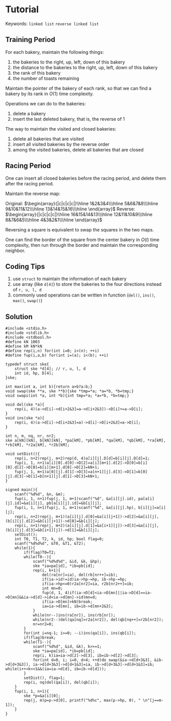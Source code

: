 # Tutorial

Keywords: ```linked list``` ```reverse linked list```

## Training Period

For each bakery, maintain the following things:
1. the bakeries to the right, up, left, down of this bakery
2. the distance to the bakeries to the right, up, left, down of this bakery
3. the rank of this bakery
4. the number of toasts remaining

Maintain the pointer of the bakery of each rank, so that we can find a bakery by its rank in $O(1)$ time complexity.

Operations we can do to the bakeries:
1. delete a bakery
2. insert the last deleted bakery, that is, the reverse of 1

The way to maintain the visited and closed bakeries:
1. delete all bakeries that are visited
2. insert all visited bakeries by the reverse order
3. among the visited bakeries, delete all bakeries that are closed

## Racing Period

One can insert all closed bakeries before the racing period, and delete them after the racing period.

Maintain the reverse map:

Original: $\begin{array}{|c|c|c|c|}\hline
1&2&3&4\\\hline
5&6&7&8\\\hline
9&10&11&12\\\hline
13&14&15&16\\\hline
\end{array}$ Reverse: $\begin{array}{|c|c|c|c|}\hline
16&15&14&13\\\hline
12&11&10&9\\\hline
8&7&6&5\\\hline
4&3&2&1\\\hline
\end{array}$

Reversing a square is equivalent to swap the squares in the two maps.

One can find the border of the square from the center bakery in $O(l)$ time complexity, then run through the border and maintain the corresponding neighbor.

## Coding Tips

1. use ```struct``` to maintain the information of each bakery
2. use array (like ```d[4]```) to store the bakeries to the four directions instead of ```r, u, l, d```
3. commonly used operations can be written in function (```del()```, ```ins()```, ```max()```, ```swap()```)

## Solution

```cpp=
#include <stdio.h>
#include <stdlib.h>
#include <stdbool.h>
#define kN 1003
#define kM kN*kN
#define rep(i,n) for(int i=0; i<(n); ++i)
#define fup(i,a,b) for(int i=(a); i<(b); ++i)

typedef struct ske{
	struct ske *d[4]; // r, u, l, d
	int id, hp, D[4];
}ske;

int max(int a, int b){return a>b?a:b;}
void swap(ske **a, ske **b){ske *tmp=*a; *a=*b, *b=tmp;}
void swapi(int *a, int *b){int tmp=*a; *a=*b, *b=tmp;}

void del(ske *a){
	rep(i, 4)(a->d[i]->d[i+2&3]=a->d[i+2&3])->D[i]+=a->D[i];
}
void ins(ske *a){
	rep(i, 4)(a->d[i]->d[i+2&3]=a)->d[i]->D[i+2&3]=a->D[i];
}

int n, m, nq, nr, nr2;
ske a[kN][kN], b[kN][kN], *pa[kM], *pb[kM], *qa[kM], *qb[kM], *ra[kM], *rb[kM], *r2a[kM], *r2b[kM];

void setDist(){
	rep(i, n+2)rep(j, m+2)rep(d, 4)a[i][j].D[d]=b[i][j].D[d]=1;
	fup(i, 1, n+1)a[i][0].d[0]->D[2]=a[i][m+1].d[2]->D[0]=b[i][0].d[2]->D[0]=b[i][m+1].d[0]->D[2]=kN+1;
	fup(j, 1, m+1)a[0][j].d[1]->D[3]=a[n+1][j].d[3]->D[1]=b[0][j].d[3]->D[1]=b[n+1][j].d[1]->D[3]=kN+1;
}

signed main(){
	scanf("%d%d", &n, &m);
	fup(i, 1, n+1)fup(j, 1, m+1)scanf("%d", &a[i][j].id), pa[a[i][j].id]=&a[i][j], pb[a[i][j].id]=&b[i][j];
	fup(i, 1, n+1)fup(j, 1, m+1)scanf("%d", &a[i][j].hp), b[i][j]=a[i][j];
	rep(i, n+2)rep(j, m+1)(a[i][j].d[0]=&a[i][j+1])->d[2]=&a[i][j], (b[i][j].d[2]=&b[i][j+1])->d[0]=&b[i][j];
	rep(i, n+1)rep(j, m+2)(a[i][j].d[1]=&a[i+1][j])->d[3]=&a[i][j], (b[i][j].d[3]=&b[i+1][j])->d[1]=&b[i][j];
	setDist();
	int T0, T1, T2, k, id, hp; bool flag=0;
	scanf("%d%d%d", &T0, &T1, &T2);
	while(1){
		if(flag)T0=T2;
		while(T0--){
			scanf("%d%d%d", &id, &k, &hp);
			ske *ia=pa[id], *ib=pb[id];
			rep(i, k+1){
				del(ra[nr]=ia), del(rb[nr++]=ib);
				if(ia->id!=id)ia->hp-=hp, ib->hp-=hp;
				if(ia->hp<=0)r2a[nr2]=ia, r2b[nr2++]=ib;
				int mn=0;
				fup(d, 1, 4)if(ia->D[d]<ia->D[mn]||ia->D[d]==ia->D[mn]&&ia->d[d]->id<ia->d[mn]->id)mn=d;
				if(ia->D[mn]>kN)break;
				ia=ia->d[mn], ib=ib->d[mn+2&3];
			}
			while(nr--)ins(ra[nr]), ins(rb[nr]);
			while(nr2--)del(qa[nq]=r2a[nr2]), del(qb[nq++]=r2b[nr2]);
			nr=nr2=0;
		}
		for(int i=nq-1; i>=0; --i)ins(qa[i]), ins(qb[i]);
		if(flag)break;
		while(T1--){
			scanf("%d%d", &id, &k), k>>=1;
			ske *ia=pa[id], *ib=pb[id];
			rep(i, k)ia=ia->d[2]->d[3], ib=ib->d[2]->d[3];
			for(int d=0, i; i=0, d<4; ++d)do swap(&ia->d[d+3&3], &ib->d[d+3&3]), ia->d[d+3&3]->d[d+1&3]=ia, ib->d[d+3&3]->d[d+1&3]=ib; while(i++<k<<1&&(ia=ia->d[d], ib=ib->d[d]));
		}
		setDist(), flag=1;
		rep(i, nq)del(qa[i]), del(qb[i]);
	}
	fup(i, 1, n+1){
		ske *p=&a[i][0];
		rep(j, m)p=p->d[0], printf("%d%c", max(p->hp, 0), " \n"[j==m-1]);
	}
}
```
